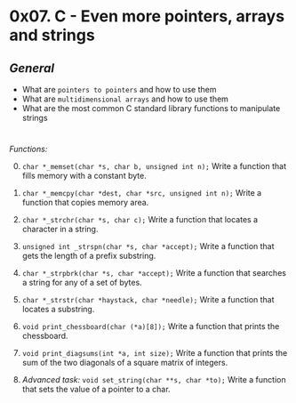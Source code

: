 # 0x07. C - Even more pointers, arrays and strings

## *General*
- What are `pointers to pointers` and how to use them
- What are `multidimensional arrays` and how to use them
- What are the most common C standard library functions to manipulate strings

#
 *Functions:*

0. `char *_memset(char *s, char b, unsigned int n);`
Write a function that fills memory with a constant byte.


1. `char *_memcpy(char *dest, char *src, unsigned int n);`
Write a function that copies memory area.


2. `char *_strchr(char *s, char c);`
Write a function that locates a character in a string.


3. `unsigned int _strspn(char *s, char *accept);`
Write a function that gets the length of a prefix substring.


4. `char *_strpbrk(char *s, char *accept);`
Write a function that searches a string for any of a set of bytes.


5. `char *_strstr(char *haystack, char *needle);`
Write a function that locates a substring.


7. `void print_chessboard(char (*a)[8]);`
Write a function that prints the chessboard.


8. `void print_diagsums(int *a, int size);`
Write a function that prints the sum of the two diagonals of a square matrix of integers.


9. *Advanced task:* `void set_string(char **s, char *to);`
Write a function that sets the value of a pointer to a char.
